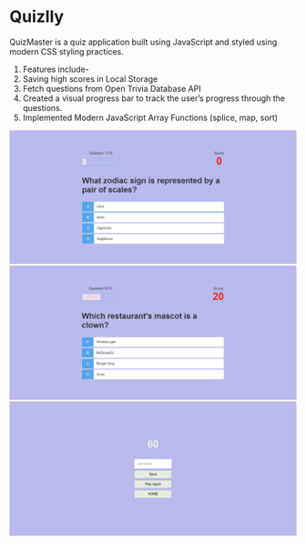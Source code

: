 # Quizlly
QuizMaster is a quiz application built using JavaScript and styled using modern CSS styling practices.
1. Features include-
2. Saving high scores in Local Storage
3. Fetch questions from Open Trivia Database API
4. Created a visual progress bar to track the user’s progress through the questions.
5. Implemented Modern JavaScript Array Functions (splice, map, sort)


 ![Alt Text](https://github.com/ss-shrishi2000/QUIZZ-App/blob/main/Quiz1.png)
 ![Alt_Text](https://github.com/ss-shrishi2000/QUIZZ-App/blob/main/Quiz2.png)
  ![Alt_Text](https://github.com/ss-shrishi2000/QUIZZ-App/blob/main/Quiz3.png)
